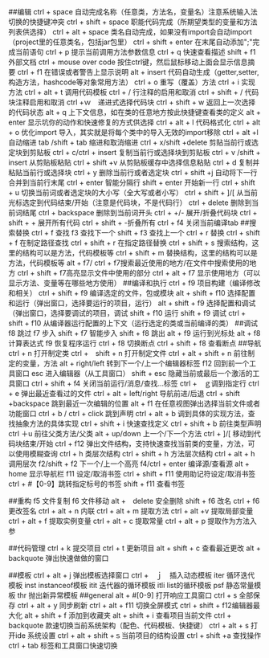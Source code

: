 ##编辑
ctrl + space 自动完成名称（任意类，方法名，变量名）注意系统输入法切换的快捷键冲突
ctrl + shift + space  职能代码完成（所期望类型的变量和方法列表供选择）
ctrl + alt + space  类名自动完成，如果没有import会自动import（project里的任意类名，包括jar包里）
ctrl + shift + enter  在末尾自动添加";"完成当前语句
ctrl + p 提示当前调用方法参数信息
ctrl + q 快速查看描述
shift + f1 外部文档
ctrl + mouse over code 按住ctrl键，然后鼠标移动上面会显示信息摘要
ctrl + f1 在错误或者警告上显示说明
alt + insert 代码自动生成（getter,setter,构造方法，hashcode等对象常用方法）
ctrl + o 重写（覆盖）方法
ctrl + i 实现方法
ctrl + alt + t 调用代码模板
ctrl + / 行注释的启用和取消
ctrl + shift + / 代码块注释启用和取消
ctrl +ｗ　递进式选择代码块
ctrl + shift + w 返回上一次选择的代码状态
alt + q 上下文信息，如在类的任意地方按此快捷键查看类的定义
alt + enter 显示坑你的动作和快速修复的方式供选择
ctrl + alt + l 代码格式化
ctrl + alt + o 优化import 导入，其实就是将每个类中的导入无效的import移除
ctrl + alt +l 自动缩进
tab /shift + tab 缩进和取消缩进
ctrl + x/shift +delete 剪贴当前行或选定块到剪贴板
ctrl + c/ctrl + insert 复制当前行或选择块到剪贴板
ctrl + v /shift + insert 从剪贴板粘贴
ctrl + shift +v 从剪贴板缓存中选择信息粘贴
ctrl + d 复制并粘贴当前行或选择块
ctrl + y 删除当前行或者选定块
ctrl + shift +j 自动将下一行合并到当前行末尾
ctrl + enter  智能分隔行
shift + enter 开始新一行
ctrl + shift + u  切换当前词或者选定块的大小写（全大写或者小写）
ctrl + shift + ]/[ 从当前光标选定到代码结束/开始（注意是代码块，不是代码行）
ctrl + delete 删除到当前词结尾
ctrl + backspace 删除到当前词开头
ctrl +  +/- 展开/折叠代码块
ctrl + shift + + 展开所有代码
ctrl + shift + -折叠所有
ctrl + f4 关闭当前编译tab
##搜索替换
ctrl + f  查找
f3 查找下一个
shift + f3 查找上一个
ctrl + r 替换
ctrl + shift + f 在制定路径查找
ctrl + shift + r 在指定路径替换
ctrl + shift + s 搜索结构，这里的结构可以是方法，代码模板等
ctrl + shift + m 替换结构，这里的结构可以是方法，代码模板等
alt + f7/ ctrl + f7搜索最近使用的地方/在文件中搜索使用的地方
ctrl + shift + f7高亮显示文件中使用的部分
ctrl + alt + f7 显示使用地方（可以显示方法、变量等在哪些地方使用）
##编译和执行
ctrl + f9 项目构建（编译修改和相关）
ctrl + shift + f9 编译选定的文件，包或模块
alt + shift + f10 选择配置和运行（弹出窗口，选择要运行的项目，运行）
alt + shift + f9 选择配置和调试（弹出窗口，选择要调试的项目，调试
shift + f10 运行
shift + f9 调试
ctrl + shift + f10 从编译器运行配置的上下文（运行选定的类或当前编译的类）
##调试
f8 跳过
f7 步入
shift + f7 智能步入
shift + f8 跳出
alt + f9 运行到光标处
alt + f8 计算表达式
f9 恢复程序运行
ctrl + f8 切换断点
ctrl + shift + f8 查看断点
##导航
ctrl + n 打开制定类
ctrl +　shift + n 打开制定文件
ctrl + alt + shift + n 前往制定的变量，方法
alt + right/left 转到下一个/上一个编辑器标签
f12 回到前一个工具窗口
esc 进入编辑器（从工具窗口）
shift + esc 隐藏当前或最后一个激活的工具窗口
ctrl + shift + f4 关闭当前运行/消息/查找...标签
ctrl +　ｇ调到指定行
ctrl + e 弹出最近查看过的文件
ctrl + alt + left/right 导航前进/后退
ctrl + shift +backspace 跳到最近一次编辑的位置
alt + f1 在任意视图弹出选择当前文件或者功能窗口
ctrl + b / ctrl + click 跳到声明
ctrl + alt + b 调到具体的实现方法，查找抽象方法的具体实现
ctrl + shift + i 快速查找定义
ctrl + shift + b 前往类型声明
ctrl ＋u 前往父类方法/父类
alt + up/down 上一个/下一个方法
ctrl + ]/[ 移动到代码块结束/开始
ctrl + f12 弹出文件结构，支持快速查找当前类的变量，方法，可以使用模糊查询
ctrl + h 类层次结构
ctrl + shift + h 方法层次结构
ctrl + alt + h 调用层次
f2/shift + f2 下一个/上一个高亮
f4/ctrl + enter 编译源/查看源
alt + home 显示导航栏
f11 设定/取消书签
ctrl + shift + f11 使用助记符设定/取消书签
ctrl + #【0-9】跳转指定标号的书签
shift + f11 查看书签

##重构
f5 文件复制
f6 文件移动
alt +　delete 安全删除
shift + f6 改名
ctrl + f6 更改签名
ctrl + alt + n 内联
ctrl + alt + m 提取方法
ctrl + alt +v 提取局部变量
ctrl + alt + f 提取实例变量
ctrl + alt + c 提取常量
ctrl + alt + p 提取作为方法入参

##代码管理
ctrl + k 提交项目
ctrl + t 更新项目
alt + shift + c 查看最近更改
alt + backquote 弹出快速做做的窗口

##模板
ctrl + alt + j  弹出模板选择窗口
ctrl +　ｊ　插入动态模板
iter  循环迭代模板
inst instanceof模板
itit 迭代器的循环模板
itli list的循环模板
psf  静态常量模板
thr 抛出新异常模板
##general
alt + #[0-9] 打开响应工具窗口
ctrl + s 全部保存
ctrl + alt + y 同步刷新
ctrl + alt + f11 切换全屏模式
ctrl + shift + f12编辑器最大化
alt + shift + f 添加到收藏夹
alt + shift + i 查看项目当前文件
ctrl + backquote 款速切换当前系统架构（配色、代码模板、快捷键）
ctrl + alt + s 打开ide 系统设置
ctrl + alt + shift +ｓ当前项目的结构设置
ctrl + shift +a 查找操作
ctrl + tab 标签和工具窗口快速切换
